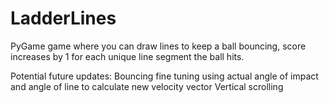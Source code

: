 # LadderLines
PyGame game where you can draw lines to keep a ball bouncing, score increases by 1 for each unique line segment the ball hits.

Potential future updates:
Bouncing fine tuning using actual angle of impact and angle of line to calculate new velocity vector
Vertical scrolling
